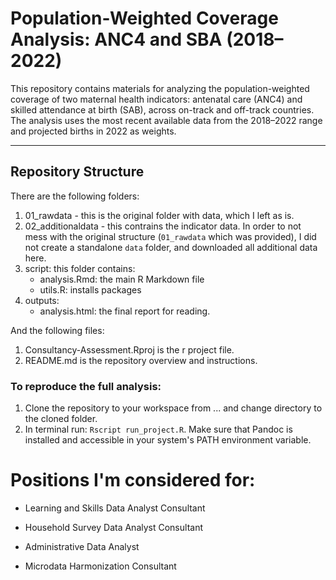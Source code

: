 # Population-Weighted Coverage Analysis: ANC4 and SBA (2018–2022)

This repository contains materials for analyzing the population-weighted coverage of two maternal health indicators: antenatal care (ANC4) and skilled attendance at birth (SAB), across on-track and off-track countries. The analysis uses the most recent available data from the 2018–2022 range and projected births in 2022 as weights.

---

## Repository Structure

There are the following folders:

1. 01_rawdata - this is the original folder with data, which I left as is.
2. 02_additionaldata - this contrains the indicator data. In order to not mess with the original structure (`01_rawdata` which was provided), I did not create a standalone `data` folder, and downloaded all additional data here.
3. script: this folder contains:
    + analysis.Rmd: the main R Markdown file
    + utils.R: installs packages
4. outputs:
    + analysis.html: the final report for reading.

And the following files:
1. Consultancy-Assessment.Rproj is the r project file.
2. README.md is the repository overview and instructions.


### To reproduce the full analysis:

1. Clone the repository to your workspace from ... and change directory to the cloned folder.
2. In terminal run: `Rscript run_project.R`. Make sure that Pandoc is installed and accessible in your system's PATH environment variable.


# Positions I'm considered for:

- Learning and Skills Data Analyst Consultant

- Household Survey Data Analyst Consultant

- Administrative Data Analyst

- Microdata Harmonization Consultant
